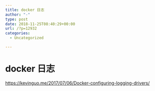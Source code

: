 ```yaml
---
title: docker 日志
author: "-"
type: post
date: 2018-11-25T08:40:29+00:00
url: /?p=12932
categories:
  - Uncategorized

---
```

# docker 日志
https://kevinguo.me/2017/07/06/Docker-configuring-logging-drivers/